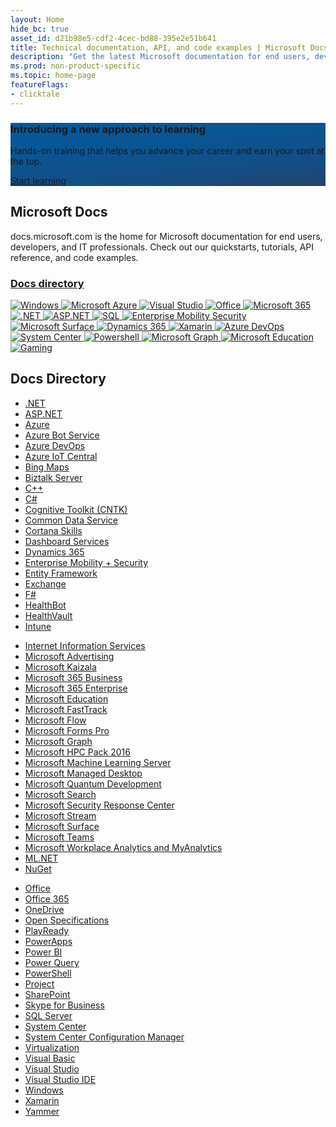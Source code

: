 ```yaml
---
layout: Home
hide_bc: true
asset_id: d21b98e5-cdf2-4cec-bd88-395e2e51b641
title: Technical documentation, API, and code examples | Microsoft Docs
description: "Get the latest Microsoft documentation for end users, developers and IT professionals: API reference, code examples, technical documentation, and more."
ms.prod: non-product-specific
ms.topic: home-page
featureFlags:
- clicktale
---
```

<section class="uhf-container has-padding has-padding-top-medium has-padding-bottom-medium has-padding-top-small has-background-image" style="background-image: linear-gradient(174.2deg, #005BA1 0%, #154D83 77.72%, #274169 100%)">
    <div class="level is-mobile">
        <div class="level-left has-flex-shrink">
            <div class="level-item has-flex-shrink">
                <div>
                    <h3 class="has-text-azure-invert has-inverted-focus has-margin-top-none has-margin-bottom-none has-text-weight-semibold has-line-height-reset is-size-5-mobile">Introducing a new approach to learning</h3>
                    <p class="has-text-azure-invert has-margin-top-extra-small has-line-height-reset is-size-7-mobile">Hands-on training that helps you advance your career and earn your spot at the top.</p>
                </div>
            </div>
        </div>
        <div class="level-right">
            <div class="level-item">
                <a href="/learn/" class="button is-primary is-small-mobile">
                    <span>Start learning</span>
                    <span class="icon" aria-hidden="true">
                        <span class="docon docon-chevron-right-light"></span>
                    </span>
                </a>
            </div>
        </div>
    </div>
</section>
<section class="home-greeting-container uhf-container">
    <h1>Microsoft Docs</h1>
    <p class="mobile-hidden">docs.microsoft.com is the home for Microsoft documentation for end users, developers, and IT professionals. Check out our quickstarts, tutorials, API reference, and code examples.</p>
    <a href="#docs-directory" class="mobile-show">
        <h3>Docs directory <span class="chevron"></span></h3>
    </a>
</section>
<nav class="home-nav-container">
    <a href="/windows/">
        <img class="windows" src="/media/logos/logo_windows-white.svg" alt="Windows">
    </a>
    <a href="/azure/">
        <img class="microsoft-azure" src="/media/logos/logo_azure-white.svg" alt="Microsoft Azure">
    </a>
    <a href="/visualstudio/products/">
        <img class="visual-studio" src="/media/logos/logo_visualstudio-white.svg" alt="Visual Studio">
    </a>
    <a href="/office/">
        <img class="office" src="/media/logos/logo_office-white.svg" alt="Office">
    </a>
    <a href="/microsoft-365/">
        <img class="windows" src="/media/logos/logo-microsoft-365-white.svg" alt="Microsoft 365">
    </a>
    <a href="/dotnet/">
        <img class="dotnet" src="/media/logos/logo_dotnet-white.svg" alt=".NET">
    </a>
    <a href="/aspnet/">
        <img class="aspnet" src="/media/logos/logo_aspnet-white.svg" alt="ASP.NET">
    </a>
    <a href="/sql/">
        <img class="sql" src="/media/logos/logo_sqlserver-white.svg" alt="SQL">
    </a>
    <a href="/enterprise-mobility-security/">
        <img class="enterprise-mobility-security" src="/media/logos/logo_enterprisemobility-white.svg" alt="Enterprise Mobility Security">
    </a>
    <a href="/surface/">
        <img class="surface" src="/media/logos/logo_surface-white.svg" alt="Microsoft Surface">
    </a>
    <a href="/dynamics365/">
        <img class="dynamics-365" src="/media/logos/logo_dynamics-white.svg" alt="Dynamics 365">
    </a>
    <a href="/xamarin/" >
        <img class="xamarin" src="/media/logos/logo_xamarin-white.svg" alt="Xamarin">
    </a>
    <a href="/azure/devops/">
        <img class="windows" src="/media/logos/logo-azure-devops-white.svg" alt="Azure DevOps">
    </a>
    <a href="/system-center/">
        <img class="system-center" src="/media/logos/logo_systemcenter-white.svg" alt="System Center">
    </a>
    <a href="/powershell/">
        <img class="powershell" src="/media/logos/logo_powershell-white.svg" alt="Powershell">
    </a>
    <a href="/graph/">
        <img class="microsoft-graph" src="/media/logos/logo-microsoft-graph-white.svg" alt="Microsoft Graph">
    </a>
    <a href="/education/">
        <img class="microsoft-education" src="/media/logos/logo_ms-education-white.svg" alt="Microsoft Education">
    </a>
    <a href="/gaming/">
        <img class="gaming" src="/media/logos/logo-gaming-white.svg" alt="Gaming">
    </a>
</nav>
<section class="directory-container uhf-container">
        <h2 id="docs-directory">Docs Directory</h2>
        <div class="directory-cols">
            <ul class="noBullet">
                <li>
                    <a class="barLink" href="/dotnet/">.NET</a>
                </li>
                <li>
                    <a class="barLink" href="/aspnet/">ASP.NET</a>
                </li>
                <li>
                    <a class="barLink" href="/azure/">Azure</a>
                </li>
                <li>
                    <a class="barLink" href="/bot-framework/">Azure Bot Service</a>
                </li>
                <li>
                    <a class="barLink" href="/azure/devops/">Azure DevOps</a>
                </li>
                <li>
                    <a class="barLink" href="/azure/iot-fundamentals/">Azure IoT Central</a>
                </li>
                <li>
                    <a class="barLink" href="/bingmaps/">Bing Maps</a>
                </li>
                <li>
                    <a class="barLink" href="/biztalk/">Biztalk Server</a>
                </li>
                <li>
                    <a class="barLink" href="/cpp/">C++</a>
                </li>
                <li>
                    <a class="barLink" href="/dotnet/csharp/">C#</a>
                </li>
                <li>
                    <a class="barLink" href="/cognitive-toolkit/">Cognitive Toolkit (CNTK)</a>
                </li>
                <li>
                    <a class="barLink" href="/common-data-service/">Common Data Service</a>
                </li>
                <li>
                    <a class="barLink" href="/cortana/skills/">Cortana Skills</a>
                </li>
                <li>
                    <a class="barLink" href="/partner-center/dashboard/">Dashboard Services</a>
                </li>
                <li>
                    <a class="barLink" href="/dynamics365/">Dynamics 365</a>
                </li>
                <li>
                    <a class="barLink" href="/enterprise-mobility-security/">Enterprise Mobility + Security</a>
                </li>
                <li>
                    <a class="barLink" href="/ef/">Entity Framework</a>
                </li>
                <li>
                    <a class="barLink" href="/exchange/">Exchange</a>
                </li>
                <li>
                    <a class="barLink" href="/dotnet/fsharp/">F#</a>
                </li>
                <li>
                    <a class="barLink" href="/HealthBot/">HealthBot</a>
                </li>
                <li>
                    <a class="barLink" href="/healthvault/">HealthVault</a>
                </li>
                <li>
                    <a class="barLink" href="/intune-classic/">Intune</a>
                </li>
            </ul>
            <ul class="noBullet">
                <li>
                    <a class="barLink" href="/iis/">Internet Information Services</a>
                </li>
                <li>
                    <a class="barLink" href="/advertising/">Microsoft Advertising</a>
                </li>
                <li>
                    <a class="barLink" href="/office365/kaizala/">Microsoft Kaizala</a>
                </li>
                <li>
                    <a class="barLink" href="/microsoft-365-business/">Microsoft 365 Business</a>
                </li>
                <li>
                    <a class="barLink" href="/microsoft-365-enterprise/">Microsoft 365 Enterprise</a>
                </li>
                <li>
                    <a class="barLink" href="/education/">Microsoft Education</a>
                </li>
                <li>
                    <a class="barLink" href="/fasttrack/">Microsoft FastTrack</a>
                </li>
                <li>
                    <a class="barLink" href="/flow/">Microsoft Flow</a>
                </li>
                <li>
                    <a class="barLink" href="/forms-pro/">Microsoft Forms Pro</a>
                </li>
                <li>
                    <a class="barLink" href="/graph/overview">Microsoft Graph</a>
                </li>
                <li>
                    <a class="barLink" href="/powershell/high-performance-computing/">Microsoft HPC Pack 2016</a>
                </li>
                <li>
                    <a class="barLink" href="/machine-learning-server/">Microsoft Machine Learning Server</a>
                </li>
                <li>
                    <a class="barLink" href="/microsoft-365/managed-desktop/">Microsoft Managed Desktop</a>
                </li>
                <li>
                  <a class="barLink" href="/quantum/">Microsoft Quantum Development</a>
                </li>
                <li>
                    <a class="barLink" href="/microsoftsearch/">Microsoft Search</a>
                </li>
                <li>
                    <a class="barLink" href="/security-updates/">Microsoft Security Response Center</a>
                </li>
                <li>
                    <a class="barLink" href="/stream/">Microsoft Stream</a>
                </li>
                <li>
                    <a class="barLink" href="/surface/">Microsoft Surface</a>
                </li>
                <li>
                    <a class="barLink" href="/MicrosoftTeams/Microsoft-Teams">Microsoft Teams</a>
                </li>
                <li>
                    <a class="barLink" href="/workplace-analytics/">Microsoft Workplace Analytics and MyAnalytics</a>
                </li>
                <li>
                    <a class="barLink" href="/dotnet/machine-learning/">ML.NET</a>
                </li>
                <li>
                    <a class="barLink" href="/nuget/">NuGet</a>
                </li>
            </ul>
            <ul class="noBullet">
                <li>
                    <a class="barLink" href="/office/">Office</a>
                </li>
                <li>
                    <a class="barLink" href="/office365/">Office 365</a>
                </li>
                <li>
                    <a class="barLink" href="/onedrive/">OneDrive</a>
                </li>
                <li>
                    <a class="barLink" href="/openspecs/">Open Specifications</a>
                </li>
                <li>
                    <a class="barLink" href="/playready/">PlayReady</a>
                </li>
                <li>
                    <a class="barLink" href="/powerapps/">PowerApps</a>
                </li>
                <li>
                    <a class="barLink" href="/power-bi/">Power BI</a>
                </li>
                <li>
                    <a class="barLink" href="/power-query/">Power Query</a>
                </li>
                <li>
                    <a class="barLink" href="/powershell/">PowerShell</a>
                </li>
                <li>
                    <a class="barLink" href="/project/">Project</a>
                </li>
                <li>
                    <a class="barLink" href="/sharepoint/">SharePoint</a>
                </li>
                <li>
                    <a class="barLink" href="/skypeforbusiness/">Skype for Business</a>
                </li>
                <li>
                    <a class="barLink" href="/sql/">SQL Server</a>
                </li>
                <li>
                    <a class="barLink" href="/system-center/">System Center</a>
                </li>
                <li>
                    <a class="barLink" href="/sccm/">System Center Configuration Manager</a>
                </li>
                <li>
                    <a class="barLink" href="/virtualization/">Virtualization</a>
                </li>
                <li>
                    <a class="barLink" href="/dotnet/visual-basic/">Visual Basic</a>
                </li>
                <li>
                    <a class="barLink" href="/visualstudio/products/">Visual Studio</a>
                </li>
                <li>
                    <a class="barLink" href="/visualstudio/">Visual Studio IDE</a>
                </li>
                <li>
                    <a class="barLink" href="/windows/">Windows</a>
                </li>
                <li>
                    <a class="barLink" href="/xamarin/">Xamarin</a>
                </li>
                <li>
                    <a class="barLink" href="/yammer/">Yammer</a>
                </li>
            </ul>
        </div>
</section>
